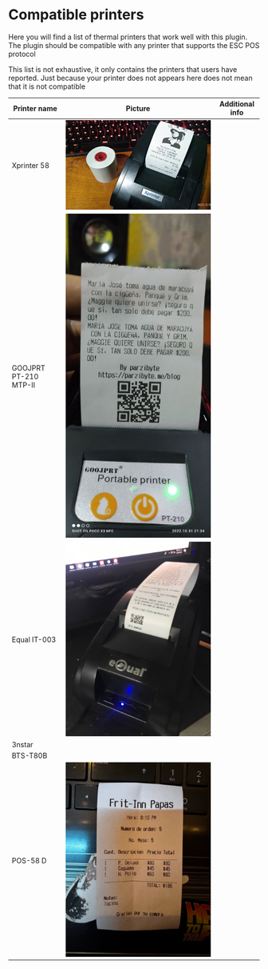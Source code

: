 # Compatible printers
Here you will find a list of
thermal printers that work well
with this plugin. The plugin should be
compatible with any printer that supports
the ESC POS protocol

This list is not exhaustive, it only contains
the printers that users have reported. Just
because your printer does not appears here does not
mean that it is not compatible

| Printer name| Picture | Additional info |
|-- | -- | -- |
| Xprinter 58 | ![Xprinter 58](./printers_pictures/xprinter_58.jpg) | 
| GOOJPRT PT-210 MTP-II |![GOOJPRT PT-210 MTP-II](./printers_pictures/goojprt_pt-210_mtp-ii.jpg) | 
| Equal IT-003| ![Equal IT-003](./printers_pictures/equal_IT-003.jpg) | |
| 3nstar  | | |
| BTS-T80B | | |
| POS-58 D| ![POS-58 D](./printers_pictures/POS-58%20D.jpeg) | |